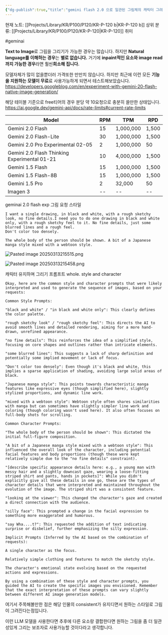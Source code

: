```yaml
---
{"dg-publish":true,"title":"gemini flash 2.0 으로 일관된 그림체의 캐릭터 그려보기","description":"이미지-텍스트 모달리티를 가진  LLM을 통해 inpaint 적인 내용과 consistent 적인 내용을 테스트해봅니다.","permalink":"/projects/library/kr/p100/p120/kr-p-120-b/","dgPassFrontmatter":true,"noteIcon":"0","created":"2025-01-31T15:40:27.903+09:00","updated":"2025-03-17T19:06:34.719+09:00"}
---
```


현재 노트: [[Projects/Library/KR/P100/P120/KR-P-120 b\|KR-P-120 b]] 
상위 분류: [[Projects/Library/KR/P100/P120/KR-P-120\|KR-P-120]] 취미

#geminai



**Text to Image**로 그림을 그리기가 가능한 경우는 많습니다.
하지만  **Natural language를 이해하는 경우**는 **별로 없습니다.**
거기에 **inpaint적인 요소와 image read까지 가능한 경우**라면 훨씬**희소해 집니다.**

모델자체가 많이 없을뿐더러 가격또한 만만치 않습니다.
하지만 최근에 이런 모든 **기능을 지원하는 모델이 무료**료 사용가능하게 되면서 테스트해보았습니다.
https://developers.googleblog.com/en/experiment-with-gemini-20-flash-native-image-generation/

해당 테이블 기준으로 free티어의 경우 분당 약 10요청으로 충분히 쓸만한 상태입니다.
https://ai.google.dev/gemini-api/docs/rate-limits#current-rate-limits

|Model|RPM|TPM|RPD|
|---|---|---|---|
|Gemini 2.0 Flash|15|1,000,000|1,500|
|Gemini 2.0 Flash-Lite|30|1,000,000|1,500|
|Gemini 2.0 Pro Experimental 02-05|2|1,000,000|50|
|Gemini 2.0 Flash Thinking Experimental 01-21|10|4,000,000|1,500|
|Gemini 1.5 Flash|15|1,000,000|1,500|
|Gemini 1.5 Flash-8B|15|1,000,000|1,500|
|Gemini 1.5 Pro|2|32,000|50|
|Imagen 3|--|--|--|

geminai 2.0 flash exp 그림 요청 스타일
```
I want a single drawing, in black and white, with a rough sketchy look, no fine details.I need you to do one drawing in black and white only, with a rough sketchy feel to it. No fine details, just some blurred lines and a rough feel.
Don't color too densely.

The whole body of the person should be shown. A bit of a Japanese manga style mixed with a webtoon style.
```

![Pasted image 20250313215515.png](/img/user/images/Pasted%20image%2020250313215515.png)

![Pasted image 20250313215458.png](/img/user/images/Pasted%20image%2020250313215458.png)


캐릭터 유지하며 그리기 프롬프트 whole. style and character
```
Okay, here are the common style and character prompts that were likely interpreted and used to generate the sequence of images, based on your requests:

Common Style Prompts:

"black and white" / "in black and white only": This clearly defines the color palette.

"rough sketchy look" / "rough sketchy feel": This directs the AI to avoid smooth lines and detailed rendering, aiming for a more hand-drawn, unrefined appearance.

"no fine details": This reinforces the idea of a simplified style, focusing on core shapes and outlines rather than intricate elements.

"some blurred lines": This suggests a lack of sharp definition and potentially some implied movement or lack of focus.

"Don't color too densely": Even though it's black and white, this implies a sparse application of shading, avoiding large solid areas of black.

"Japanese manga style": This points towards characteristic manga features like expressive eyes (though simplified here), slightly stylized proportions, and dynamic line work.

"mixed with a webtoon style": Webtoon style often shares similarities with manga but can sometimes have slightly simpler line work and coloring (though coloring wasn't used here). It also often focuses on full-body shots for scrolling.

Common Character Prompts:

"The whole body of the person should be shown": This dictated the initial full-figure composition.

"A bit of a Japanese manga style mixed with a webtoon style": This influenced the overall look of the character, including potential facial features and body proportions (though these were kept relatively simple due to the "no fine details" constraint).

"[describe specific appearance details here: e.g., a young man with messy hair and a slightly downcast gaze, wearing a loose-fitting striped shirt and pants, hands in pockets]": While you didn't explicitly give all these details in one go, these are the types of character details that were interpreted and maintained throughout the evolution of the image. The striped shirt was a consistent feature.

"looking at the viewer": This changed the character's gaze and created a direct connection with the audience.

"silly face": This prompted a change in the facial expression to something more exaggerated and humorous.

"say Wha....t?": This requested the addition of text indicating surprise or disbelief, further emphasizing the silly expression.

Implicit Prompts (Inferred by the AI based on the combination of requests):

A single character as the focus.

Relatively simple clothing and features to match the sketchy style.

The character's emotional state evolving based on the requested actions and expressions.

By using a combination of these style and character prompts, you guided the AI to create the specific images you envisioned. Remember that the exact interpretation of these prompts can vary slightly between different AI image generation models.
```


여기서 주목해볼만한 점은 해당 인물의 consistent가 유지디면서 원하는 스타일로 그림이 그려진다는점입니다.

이런 LLM 모델을 사용한다면 추후에 다른 요소랑 결합한다면 원하는 그림을 좀 더 일관성있게 그리는 보조자로 사용가능할 것이다라고 생각합니다.

